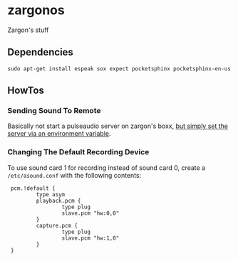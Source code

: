 # zargonos
Zargon's stuff

## Dependencies

`sudo apt-get install espeak sox expect pocketsphinx pocketsphinx-en-us`

## HowTos
### Sending Sound To Remote

Basically not start a pulseaudio server on zargon's boxx, [but simply set the server via an environment variable](https://en.wikibooks.org/wiki/Configuring_Sound_on_Linux/Pulse_Audio/Remote_server).

### Changing The Default Recording Device

To use sound card 1 for recording instead of sound card 0, create a `/etc/asound.conf` with the following contents:

```
 pcm.!default {
         type asym
         playback.pcm {
                 type plug
                 slave.pcm "hw:0,0"
         }
         capture.pcm {
                 type plug
                 slave.pcm "hw:1,0"
         } 
 }
```

